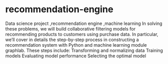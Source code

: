 # recommendation-engine
Data science project ,recommendation engine ,machine learning
In solving these problems, we will build collaborative filtering models for recommending products to customers using purchase data. In particular, we’ll cover in details the step-by-step process in constructing a recommendation system with Python and machine learning module graphlab. These steps include:
Transforming and normalizing data
Training models
Evaluating model performance
Selecting the optimal model
